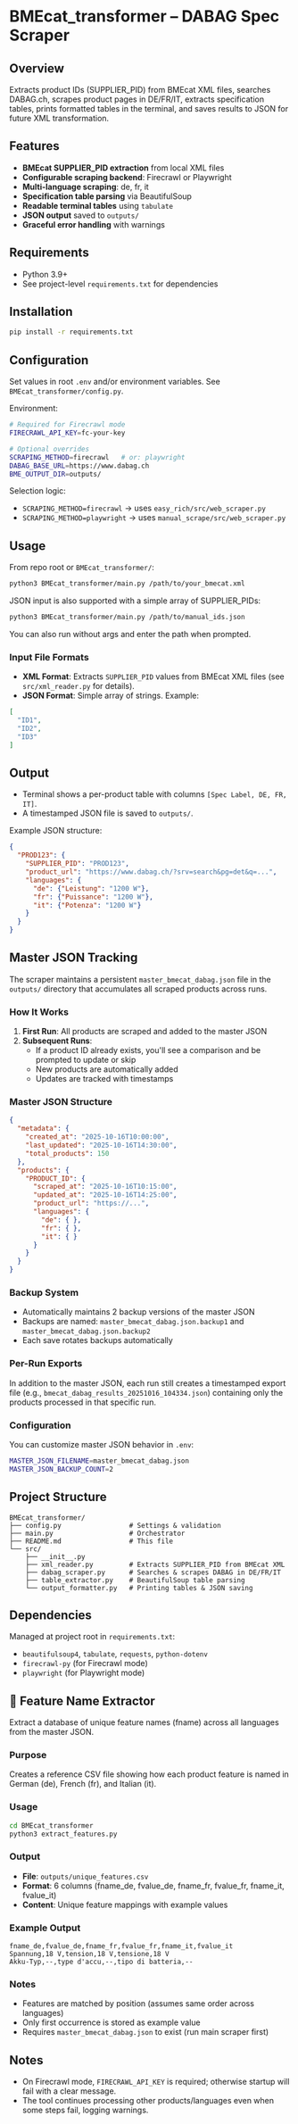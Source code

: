 # BMEcat_transformer – DABAG Spec Scraper

## Overview

Extracts product IDs (SUPPLIER_PID) from BMEcat XML files, searches DABAG.ch, scrapes product pages in DE/FR/IT, extracts specification tables, prints formatted tables in the terminal, and saves results to JSON for future XML transformation.

## Features

- **BMEcat SUPPLIER_PID extraction** from local XML files
- **Configurable scraping backend**: Firecrawl or Playwright
- **Multi-language scraping**: de, fr, it
- **Specification table parsing** via BeautifulSoup
- **Readable terminal tables** using `tabulate`
- **JSON output** saved to `outputs/`
- **Graceful error handling** with warnings

## Requirements

- Python 3.9+
- See project-level `requirements.txt` for dependencies

## Installation

```bash
pip install -r requirements.txt
```

## Configuration

Set values in root `.env` and/or environment variables. See `BMEcat_transformer/config.py`.

Environment:

```bash
# Required for Firecrawl mode
FIRECRAWL_API_KEY=fc-your-key

# Optional overrides
SCRAPING_METHOD=firecrawl   # or: playwright
DABAG_BASE_URL=https://www.dabag.ch
BME_OUTPUT_DIR=outputs/
```

Selection logic:
- `SCRAPING_METHOD=firecrawl` → uses `easy_rich/src/web_scraper.py`
- `SCRAPING_METHOD=playwright` → uses `manual_scrape/src/web_scraper.py`

## Usage

From repo root or `BMEcat_transformer/`:

```bash
python3 BMEcat_transformer/main.py /path/to/your_bmecat.xml
```

JSON input is also supported with a simple array of SUPPLIER_PIDs:

```bash
python3 BMEcat_transformer/main.py /path/to/manual_ids.json
```

You can also run without args and enter the path when prompted.

### Input File Formats

- **XML Format**: Extracts `SUPPLIER_PID` values from BMEcat XML files (see `src/xml_reader.py` for details).
- **JSON Format**: Simple array of strings. Example:

```json
[
  "ID1",
  "ID2",
  "ID3"
]
```

## Output

- Terminal shows a per-product table with columns `[Spec Label, DE, FR, IT]`.
- A timestamped JSON file is saved to `outputs/`.

Example JSON structure:

```json
{
  "PROD123": {
    "SUPPLIER_PID": "PROD123",
    "product_url": "https://www.dabag.ch/?srv=search&pg=det&q=...",
    "languages": {
      "de": {"Leistung": "1200 W"},
      "fr": {"Puissance": "1200 W"},
      "it": {"Potenza": "1200 W"}
    }
  }
}
```

## Master JSON Tracking

The scraper maintains a persistent `master_bmecat_dabag.json` file in the `outputs/` directory that accumulates all scraped products across runs.

### How It Works

1. **First Run**: All products are scraped and added to the master JSON
2. **Subsequent Runs**:
   - If a product ID already exists, you'll see a comparison and be prompted to update or skip
   - New products are automatically added
   - Updates are tracked with timestamps

### Master JSON Structure

```json
{
  "metadata": {
    "created_at": "2025-10-16T10:00:00",
    "last_updated": "2025-10-16T14:30:00",
    "total_products": 150
  },
  "products": {
    "PRODUCT_ID": {
      "scraped_at": "2025-10-16T10:15:00",
      "updated_at": "2025-10-16T14:25:00",
      "product_url": "https://...",
      "languages": {
        "de": { },
        "fr": { },
        "it": { }
      }
    }
  }
}
```

### Backup System

- Automatically maintains 2 backup versions of the master JSON
- Backups are named: `master_bmecat_dabag.json.backup1` and `master_bmecat_dabag.json.backup2`
- Each save rotates backups automatically

### Per-Run Exports

In addition to the master JSON, each run still creates a timestamped export file (e.g., `bmecat_dabag_results_20251016_104334.json`) containing only the products processed in that specific run.

### Configuration

You can customize master JSON behavior in `.env`:

```bash
MASTER_JSON_FILENAME=master_bmecat_dabag.json
MASTER_JSON_BACKUP_COUNT=2
```

## Project Structure

```
BMEcat_transformer/
├── config.py                 # Settings & validation
├── main.py                   # Orchestrator
├── README.md                 # This file
└── src/
    ├── __init__.py
    ├── xml_reader.py         # Extracts SUPPLIER_PID from BMEcat XML
    ├── dabag_scraper.py      # Searches & scrapes DABAG in DE/FR/IT
    ├── table_extractor.py    # BeautifulSoup table parsing
    └── output_formatter.py   # Printing tables & JSON saving
```

## Dependencies

Managed at project root in `requirements.txt`:

- `beautifulsoup4`, `tabulate`, `requests`, `python-dotenv`
- `firecrawl-py` (for Firecrawl mode)
- `playwright` (for Playwright mode)

## 🔧 Feature Name Extractor

Extract a database of unique feature names (fname) across all languages from the master JSON.

### Purpose
Creates a reference CSV file showing how each product feature is named in German (de), French (fr), and Italian (it).

### Usage

```bash
cd BMEcat_transformer
python3 extract_features.py
```

### Output
- **File**: `outputs/unique_features.csv`
- **Format**: 6 columns (fname_de, fvalue_de, fname_fr, fvalue_fr, fname_it, fvalue_it)
- **Content**: Unique feature mappings with example values

### Example Output
```csv
fname_de,fvalue_de,fname_fr,fvalue_fr,fname_it,fvalue_it
Spannung,18 V,tension,18 V,tensione,18 V
Akku-Typ,--,type d'accu,--,tipo di batteria,--
```

### Notes
- Features are matched by position (assumes same order across languages)
- Only first occurrence is stored as example value
- Requires `master_bmecat_dabag.json` to exist (run main scraper first)

## Notes

- On Firecrawl mode, `FIRECRAWL_API_KEY` is required; otherwise startup will fail with a clear message.
- The tool continues processing other products/languages even when some steps fail, logging warnings.

